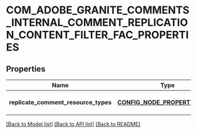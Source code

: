 # COM_ADOBE_GRANITE_COMMENTS_INTERNAL_COMMENT_REPLICATION_CONTENT_FILTER_FAC_PROPERTIES

## Properties
Name | Type | Description | Notes
------------ | ------------- | ------------- | -------------
**replicate_comment_resource_types** | [**CONFIG_NODE_PROPERTY_ARRAY**](configNodePropertyArray.md) |  | [optional] [default to null]

[[Back to Model list]](../README.md#documentation-for-models) [[Back to API list]](../README.md#documentation-for-api-endpoints) [[Back to README]](../README.md)


